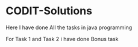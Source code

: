 # CODIT-Solutions

Here I have done All the tasks in java programming 

For Task 1 and Task 2 i have done Bonus task 
